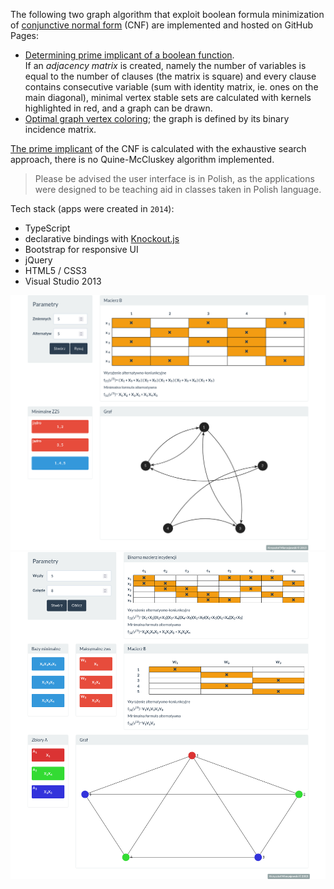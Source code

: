 The following two graph algorithm that exploit boolean formula minimization of [conjunctive normal form](https://en.wikipedia.org/wiki/Conjunctive_normal_form) (CNF) are implemented and hosted on GitHub Pages:
- [Determining prime implicant of a boolean function](https://mierzejk-wat.github.io/wak.htm).  
If an _adjacency matrix_ is created, namely the number of variables is equal to the number of clauses (the matrix is square) and every clause contains consecutive variable (sum with identity matrix, ie. ones on the main diagonal), minimal vertex stable sets are calculated with kernels highlighted in red, and a graph can be drawn.
- [Optimal graph vertex coloring](https://mierzejk-wat.github.io/index.htm); the graph is defined by its binary incidence matrix.

[The prime implicant](https://en.wikipedia.org/wiki/Implicant) of the CNF is calculated with the exhaustive search approach, there is no Quine-McCluskey algorithm implemented.
> Please be advised the user interface is in Polish, as the applications were designed to be teaching aid in classes taken in Polish language.

Tech stack (apps were created in `2014`):
- TypeScript
- declarative bindings with [Knockout.js](https://knockoutjs.com/)
- Bootstrap for responsive UI
- jQuery
- HTML5 / CSS3
- Visual Studio 2013

![Determining prime implicant](imgs/Adjacency%20Matrix.png)  
![Graph vertex coloring](imgs/Graph%20Colouring.png)
